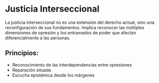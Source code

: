 # Justicia Interseccional

La justicia interseccional no es una extensión del derecho actual, sino una reconfiguración de sus fundamentos. Implica reconocer las múltiples dimensiones de opresión y los entramados de poder que afectan diferencialmente a las personas.

## Principios:
- Reconocimiento de las interdependencias entre opresiones
- Reparación situada
- Escucha epistémica desde los márgenes
